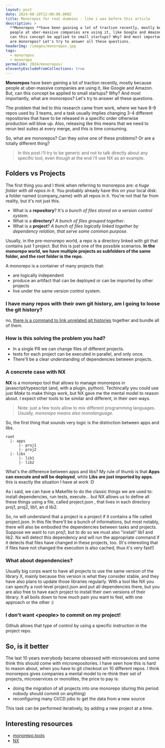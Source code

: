 ```yaml
---
layout: post
date: 2024-08-10T22:00:00.000Z
title: Monorepos for real dummies - like i was before this article
description: >
  **Monorepos **have been gaining a lot of traction recently, mostly because
  people at uber-massive companies are using it, like Google and Amazon. But,
  can this concept be applied to small startups? Why? And most importantly, what
  are monorepos? Let's try to answer all these questions.
headerImg: /images/monorepos.jpg
tags:
  - monorepos
  - monorepo
permalink: 2024/monorepos/
eleventyExcludeFromCollections: true
---
```


**Monorepos** have been gaining a lot of traction recently, mostly because people at uber-massive companies are using it, like Google and Amazon. But, can this concept be applied to small startups? Why? And most importantly, what are monorepos? Let's try to answer all these questions.

The problem that led to this research came from work, where we have 8-9 repos used by 3 teams, and a task usually implies changing 3-4 different repositories that have to be released in a specific order otherwise production will blow up. Also, releasing like this means that we need to rerun test suites at every merge, and this is time consuming.

So, what are monorepos? Can they solve one of these problems? Or are a totally different thing?

> In this post i'll try to be generic and not to talk directly about any specific tool, even though at the end i'll use NX as an example.

## Folders vs Projects

The first thing you and I think when referring to monorepos are: *a huge folder with all repos in it*. You probably already have this on your local disk: a folder named {company\_name} with all repos in it. You're not that far from reality, but it's not just this.

* What is a **repository**? It's *a bunch of files stored on a version control system*.
* What is a **directory**? *A bunch of files grouped together*.
* What is a **project**? *A bunch of files logically linked together by dependency relation, that serve some common purpose*.

Usually, in the pre-monorepo world, a repo is a directory linked with git that contains just 1 project. But this is just one of the possible scenarios. **In the monorepo world, we have multiple projects as subfolders of the same folder, and the root folder is the repo**.

A monorepo is a container of many projects that:

* are logically independent
* produce an artifact that can be deployed or can be imported by other projects
* live under the same version control system.

### I have many repos with their own git history, am I going to loose the git history?

no, [there is a command to link unrelated git histories](https://gfscott.com/blog/merge-git-repos-and-keep-commit-history/) together and bundle all of them. 

### How is this solving the problem you had?

* In a single PR we can change files of different projects.
* tests for each project can be executed in parallel, and only once.
* There'll be a clear understanding of dependencies between projects.

### &#x20;A concrete case with NX

**NX** is a monorepo tool that allows to manage monorepos in javascript/typescript (and, with a plugin, python). Techincally you could use just *Make* to make things work, but NX gave me the mental model to reason about. I expect other tools to be similar and different, in their own ways.

> Note: just a few tools allow to mix different programming languages. *Usually, monorepo means also monolanguage*.

So, the first thing that sounds very logic is the distinction between apps and libs.

```
root
  |- apps
      |- proj1 
      |- proj2
  |- libs
      |- lib1
      |- lib2
```

What's the difference between apps and libs? My rule of thumb is that **Apps can execute and will be deployed**, while **Libs are just imported by apps**. this is exactly the situation I have at work :D

As i said, we can have a Makefile to do the classic things we are used to: install dependencies, run tests, execute... but NX allows us to define all these things using a file, called project.json , that lives in each directory proj1, proj2, lib1, an d lib2.

So, nx will understand that a project is a project if it contains a file called project.json. In this file there'll be a bunch of informations, but most notably, there will also be embodied the dependencies between tasks and projects. Suppose we want to run proj1, but to do so we must also "install“ lib1 and lib2. Nx will detect this dependency and will run the appropriate command if it detects that files have changed in these projects, too. (It's interesting that if files have not changed the execution is also cached, thus it's very fast!)

### What about dependencies?

Usually big corps want to have all projects to use the same version of the library X, mainly because this version is what they consider stable, and they have also plans to update those libraries regularly. With a tool like NX you can specify a root-level project.json and put all dependencies there, but you are also free to have each project to install their own versions of their library. It all boils down to how much pain you want to feel, with one approach or the other :)

### I don't want \<people> to commit on my project!

Github allows that type of control by using a specific instruction in the project repo.

## So, is it better

The last 10 years everybody became obsessed with microsevices and some think this should come with microrepositories. I have seen how this is hard to reason about, when you have to git checkout on 10 different repos. I think monorepos gives companies a mental model to re-think their set of projects, microservices or monolites, the price to pay is:

* doing the migration of all projects into one monorepo (during this period nobody should commit on anything)
* reconfiguring many CI/CD jobs to get the data from a new source

This task can be performed iteratively, by adding a new project at a time.

## Interesting resources

* [monorepo.tools](https://monorepo.tools/ "monorepo tools")
* [NX](https://nx.dev/ "NX")
